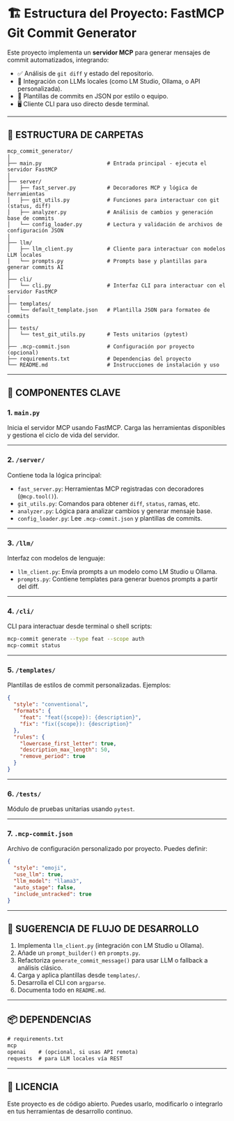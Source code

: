 
# 🏗️ Estructura del Proyecto: FastMCP Git Commit Generator

Este proyecto implementa un **servidor MCP** para generar mensajes de commit automatizados, integrando:

- ✅ Análisis de `git diff` y estado del repositorio.
- 🤖 Integración con LLMs locales (como LM Studio, Ollama, o API personalizada).
- 📄 Plantillas de commits en JSON por estilo o equipo.
- 🖥️ Cliente CLI para uso directo desde terminal.

---

## 📁 ESTRUCTURA DE CARPETAS

```
mcp_commit_generator/
│
├── main.py                     # Entrada principal - ejecuta el servidor FastMCP
│
├── server/
│   ├── fast_server.py          # Decoradores MCP y lógica de herramientas
│   ├── git_utils.py            # Funciones para interactuar con git (status, diff)
│   ├── analyzer.py             # Análisis de cambios y generación base de commits
│   └── config_loader.py        # Lectura y validación de archivos de configuración JSON
│
├── llm/
│   ├── llm_client.py           # Cliente para interactuar con modelos LLM locales
│   └── prompts.py              # Prompts base y plantillas para generar commits AI
│
├── cli/
│   └── cli.py                  # Interfaz CLI para interactuar con el servidor FastMCP
│
├── templates/
│   └── default_template.json   # Plantilla JSON para formateo de commits
│
├── tests/
│   └── test_git_utils.py       # Tests unitarios (pytest)
│
├── .mcp-commit.json            # Configuración por proyecto (opcional)
├── requirements.txt            # Dependencias del proyecto
└── README.md                   # Instrucciones de instalación y uso
```

---

## 🔧 COMPONENTES CLAVE

### 1. `main.py`
Inicia el servidor MCP usando FastMCP. Carga las herramientas disponibles y gestiona el ciclo de vida del servidor.

---

### 2. `/server/`
Contiene toda la lógica principal:

- `fast_server.py`: Herramientas MCP registradas con decoradores (`@mcp.tool()`).
- `git_utils.py`: Comandos para obtener `diff`, `status`, ramas, etc.
- `analyzer.py`: Lógica para analizar cambios y generar mensaje base.
- `config_loader.py`: Lee `.mcp-commit.json` y plantillas de commits.

---

### 3. `/llm/`
Interfaz con modelos de lenguaje:

- `llm_client.py`: Envía prompts a un modelo como LM Studio u Ollama.
- `prompts.py`: Contiene templates para generar buenos prompts a partir del diff.

---

### 4. `/cli/`
CLI para interactuar desde terminal o shell scripts:

```bash
mcp-commit generate --type feat --scope auth
mcp-commit status
```

---

### 5. `/templates/`
Plantillas de estilos de commit personalizadas. Ejemplos:

```json
{
  "style": "conventional",
  "formats": {
    "feat": "feat({scope}): {description}",
    "fix": "fix({scope}): {description}"
  },
  "rules": {
    "lowercase_first_letter": true,
    "description_max_length": 50,
    "remove_period": true
  }
}
```

---

### 6. `/tests/`
Módulo de pruebas unitarias usando `pytest`.

---

### 7. `.mcp-commit.json`
Archivo de configuración personalizado por proyecto. Puedes definir:

```json
{
  "style": "emoji",
  "use_llm": true,
  "llm_model": "llama3",
  "auto_stage": false,
  "include_untracked": true
}
```

---

## 🚀 SUGERENCIA DE FLUJO DE DESARROLLO

1. Implementa `llm_client.py` (integración con LM Studio u Ollama).
2. Añade un `prompt_builder()` en `prompts.py`.
3. Refactoriza `generate_commit_message()` para usar LLM o fallback a análisis clásico.
4. Carga y aplica plantillas desde `templates/`.
5. Desarrolla el CLI con `argparse`.
6. Documenta todo en `README.md`.

---

## 📦 DEPENDENCIAS

```txt
# requirements.txt
mcp
openai    # (opcional, si usas API remota)
requests  # para LLM locales vía REST
```

---

## 📌 LICENCIA

Este proyecto es de código abierto. Puedes usarlo, modificarlo o integrarlo en tus herramientas de desarrollo continuo.
